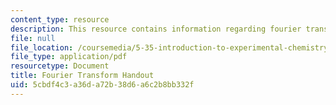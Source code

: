 ```yaml
---
content_type: resource
description: This resource contains information regarding fourier transform handout.
file: null
file_location: /coursemedia/5-35-introduction-to-experimental-chemistry-fall-2012/5cbdf4c3a36da72b38d6a6c2b8bb332f_MIT5_35F12_FTLectureBishof.pdf
file_type: application/pdf
resourcetype: Document
title: Fourier Transform Handout
uid: 5cbdf4c3-a36d-a72b-38d6-a6c2b8bb332f
---
```

